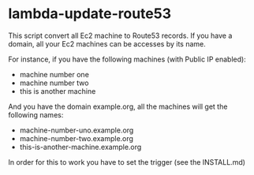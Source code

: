 # lambda-update-route53
This script convert all Ec2 machine to Route53 records. If you have a domain, all your Ec2 machines can be accesses by its name.

For instance, if you have the following machines (with Public IP enabled):
- machine number one
- machine number two
- this is another machine

And you have the domain example.org, all the machines will get the following names:

- machine-number-uno.example.org
- machine-number-two.example.org
- this-is-another-machine.example.org

In order for this to work you have to set the trigger (see the INSTALL.md)
